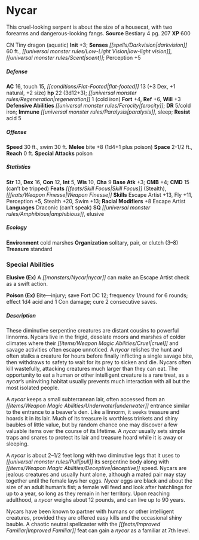 ﻿---
cssclass: [monsters]
title1: Nycar
desc_short: This cruel-looking serpent is about the size of a housecat, with two forearms
  and dangerous-looking fangs.
title2: Nycar
CR: 2
sources:
- name: Bestiary 4
  page: 207
  link: http://paizo.com/products/btpy91ds?Pathfinder-Roleplaying-Game-Bestiary-4
XP: 600
alignment: CN
size: Tiny
type: dragon
subtypes:
- aquatic
initiative:
  bonus: 3
senses:
  darkvision: 60
  low-light vision: true
  scent: true
AC:
  AC: 16
  touch: 15
  flat_footed: 13
  components:
    dex: 3
    natural: 1
    size: 2
HP:
  HP: 22
  long: 3d12+3
  regeneration: 1
  regeneration_weakness: cold iron
saves:
  fort: 4
  ref: 6
  will: 3
defensive_abilities:
- ferocity
DR:
- amount: 5
  weakness: cold iron
immunities:
- paralysis
- sleep
resistances:
  acid: 5
speeds:
  base: 30
  swim: 30
attacks:
  melee:
  - - text: bite +8 (1d4+1 plus poison)
      entries:
      - - damage: 1d4+1
        - effect: poison
      attack: bite
      bonus:
      - 8
  special:
  - poison
space: 2.5
reach: 0
ability_scores:
  STR: 13
  DEX: 16
  CON: 12
  INT: 5
  WIS: 10
  CHA: 9
BAB: 3
CMB: 4
CMD: 15
CMD_other: can't be tripped
feats:
- name: Skill Focus (Stealth)
- name: Weapon Finesse
skills:
  Escape Artist: 13
  Fly: 11
  Perception: 5
  Stealth: 20
  Swim: 13
  _racial_mods:
    Escape Artist:
      _: 8
languages:
- Draconic (can't speak)
special_qualities:
- amphibious
- elusive
ecology:
  environment: cold marshes
  organization: solitary, pair, or clutch (3-8)
  treasure_type: standard
special_abilities:
  Elusive (Ex): A nycar can make an Escape Artist check as a swift action.
  Poison (Ex): Bite-injury; save Fort DC 12; frequency 1/round for 6 rounds; effect
    1d4 acid and 1 Con damage; cure 2 consecutive saves.
desc_long: |-
  These diminutive serpentine creatures are distant cousins to powerful linnorms. Nycars live in the frigid, desolate moors and marshes of colder climates where their cruel and savage activities often escape unnoticed. A nycar relishes the hunt and often stalks a creature for hours before finally inflicting a single savage bite, then withdraws to safety to wait for its prey to sicken and die. Nycars often kill wastefully, attacking creatures much larger than they can eat. The opportunity to eat a human or other intelligent creature is a rare treat, as a nycar's uninviting habitat usually prevents much interaction with all but the most isolated people.

  A nycar keeps a small subterranean lair, often accessed from an underwater entrance similar to the entrance to a beaver's den. Like a linnorm, it seeks treasure and hoards it in its lair. Much of its treasure is worthless trinkets and shiny baubles of little value, but by random chance one may discover a few valuable items over the course of its lifetime. A nycar usually sets simple traps and snares to protect its lair and treasure hoard while it is away or sleeping.

  A nycar is about 2-1/2 feet long with two diminutive legs that it uses to pull its serpentine body along with deceptive speed. Nycars are jealous creatures and usually hunt alone, although a mated pair may stay together until the female lays her eggs. Nycar eggs are black and about the size of an adult human's fist; a female will feed and look after hatchlings for up to a year, so long as they remain in her territory. Upon reaching adulthood, a nycar weighs about 12 pounds, and can live up to 90 years.

  Nycars have been known to partner with humans or other intelligent creatures, provided they are offered easy kills and the occasional shiny bauble. A chaotic neutral spellcaster with the Improved Familiar feat can gain a nycar as a familiar at 7th level.

---

# Nycar
This cruel-looking serpent is about the size of a housecat, with two forearms and dangerous-looking fangs.
**Source** Bestiary 4 pg. 207
**XP** 600

CN Tiny dragon (aquatic)
**Init** +3; **Senses** _[[spells/Darkvision|darkvision]]_ 60 ft., _[[universal monster rules/Low-Light Vision|low-light vision]]_, _[[universal monster rules/Scent|scent]]_; Perception +5

##### Defense

**AC** 16, touch 15, _[[conditions/Flat-Footed|flat-footed]]_ 13 (+3 Dex, +1 natural, +2 size)
**hp** 22 (3d12+3); _[[universal monster rules/Regeneration|regeneration]]_ 1 (cold iron)
**Fort** +4, **Ref** +6, **Will** +3
**Defensive Abilities** _[[universal monster rules/Ferocity|ferocity]]_; **DR** 5/cold iron; **Immune** _[[universal monster rules/Paralysis|paralysis]]_, sleep; **Resist** acid 5

##### Offense
**Speed** 30 ft., swim 30 ft.
**Melee** bite +8 (1d4+1 plus poison)
**Space** 2-1/2 ft., **Reach** 0 ft.
**Special Attacks** poison

##### Statistics
**Str** 13, **Dex** 16, **Con** 12, **Int** 5, **Wis** 10, **Cha** 9
**Base Atk** +3; **CMB** +4; **CMD** 15 (can’t be tripped)
**Feats** _[[feats/Skill Focus|Skill Focus]]_ (Stealth), _[[feats/Weapon Finesse|Weapon Finesse]]_
**Skills** Escape Artist +13, Fly +11, Perception +5, Stealth +20, Swim +13; **Racial Modifiers** +8 Escape Artist
**Languages** Draconic (can’t speak)
**SQ** _[[universal monster rules/Amphibious|amphibious]]_, elusive

##### Ecology

**Environment** cold marshes
**Organization** solitary, pair, or clutch (3–8)
**Treasure** standard

### Special Abilities

**Elusive (Ex)** A _[[monsters/Nycar|nycar]]_ can make an Escape Artist check as a swift action.

**Poison (Ex)** Bite—injury; save Fort DC 12; frequency 1/round for 6 rounds; effect 1d4 acid and 1 Con damage; cure 2 consecutive saves.

##### Description

These diminutive serpentine creatures are distant cousins to powerful linnorms. Nycars live in the frigid, desolate moors and marshes of colder climates where their _[[items/Weapon Magic Abilities/Cruel|cruel]]_ and savage activities often escape unnoticed. A _nycar_ relishes the hunt and often stalks a creature for hours before finally inflicting a single savage bite, then withdraws to safety to wait for its prey to sicken and die. Nycars often kill wastefully, attacking creatures much larger than they can eat. The opportunity to eat a human or other intelligent creature is a rare treat, as a _nycar_’s uninviting habitat usually prevents much interaction with all but the most isolated people.

A _nycar_ keeps a small subterranean lair, often accessed from an _[[items/Weapon Magic Abilities/Underwater|underwater]]_ entrance similar to the entrance to a beaver’s den. Like a linnorm, it seeks treasure and hoards it in its lair. Much of its treasure is worthless trinkets and shiny baubles of little value, but by random chance one may discover a few valuable items over the course of its lifetime. A _nycar_ usually sets simple traps and snares to protect its lair and treasure hoard while it is away or sleeping.

A _nycar_ is about 2–1/2 feet long with two diminutive legs that it uses to _[[universal monster rules/Pull|pull]]_ its serpentine body along with _[[items/Weapon Magic Abilities/Deceptive|deceptive]]_ speed. Nycars are jealous creatures and usually hunt alone, although a mated pair may stay together until the female lays her eggs. _Nycar_ eggs are black and about the size of an adult human’s fist; a female will feed and look after hatchlings for up to a year, so long as they remain in her territory. Upon reaching adulthood, a _nycar_ weighs about 12 pounds, and can live up to 90 years.

Nycars have been known to partner with humans or other intelligent creatures, provided they are offered easy kills and the occasional shiny bauble. A chaotic neutral spellcaster with the _[[feats/Improved Familiar|Improved Familiar]]_ feat can gain a _nycar_ as a familiar at 7th level.